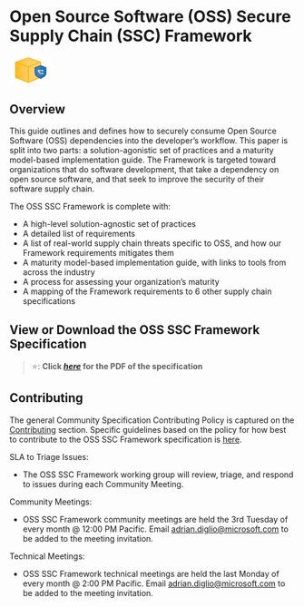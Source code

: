# Open Source Software (OSS) Secure Supply Chain (SSC) Framework

<img alt="secure package icon" src="images/secure-package-icon.png" width=15%>

## Overview
This guide outlines and defines how to securely consume Open Source Software (OSS) dependencies into the developer’s workflow. This paper is split into two parts: a solution-agonistic set of practices and a maturity model-based implementation guide. The Framework is targeted toward organizations that do software development, that take a dependency on open source software, and that seek to improve the security of their software supply chain. 

The OSS SSC Framework is complete with: 

* A high-level solution-agnostic set of practices 
* A detailed list of requirements 
* A list of real-world supply chain threats specific to OSS, and how our Framework requirements mitigates them 
* A maturity model-based implementation guide, with links to tools from across the industry 
* A process for assessing your organization’s maturity 
* A mapping of the Framework requirements to 6 other supply chain specifications 

## View or Download the OSS SSC Framework Specification

> ⭐: **Click
> _[here](https://github.com/microsoft/oss-ssc-framework/blob/main/specification/Open_Source_Software_(OSS)_Secure_Supply_Chain_(SSC)_Framework.pdf)_ for the PDF of the specification**

## Contributing

The general Community Specification Contributing Policy is captured on the [Contributing](Contributing.md) section. Specific guidelines based on the policy for how best to contribute to the OSS SSC Framework specification is [here](https://github.com/microsoft/oss-ssc-framework/blob/main/specification/specification-README.md).

SLA to Triage Issues:
- The OSS SSC Framework working group will review, triage, and respond to issues during each Community Meeting.

Community Meetings:
- OSS SSC Framework community meetings are held the 3rd Tuesday of every month @ 12:00 PM Pacific. Email adrian.diglio@microsoft.com to be added to the meeting invitation.

Technical Meetings:
- OSS SSC Framework technical meetings are held the last Monday of every month @ 2:00 PM Pacific. Email adrian.diglio@microsoft.com to be added to the meeting invitation.

